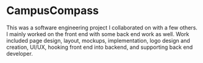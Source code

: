 # CampusCompass

This was a software engineering project I collaborated on with a few others.  I mainly worked on the front end with some back end work as well.  Work included page design, layout, mockups, implementation, logo design and creation, UI/UX, hooking front end into backend, and supporting back end developer.
